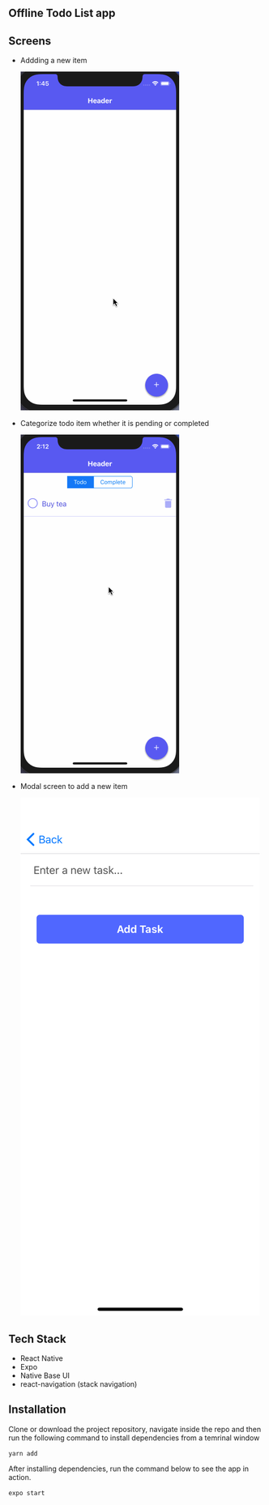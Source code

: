 ## Offline Todo List app

## Screens

- Addding a new item

  ![ss1](images/ss12.gif)

- Categorize todo item whether it is pending or completed

  ![ss2](images/ss13.gif)

- Modal screen to add a new item

  ![ss3](images/ss11.png)

## Tech Stack

- React Native
- Expo
- Native Base UI
- react-navigation (stack navigation)

## Installation

Clone or download the project repository, navigate inside the repo and then run the following command to install dependencies from a temrinal window

```shell
yarn add
```

After installing dependencies, run the command below to see the app in action.

```shell
expo start
```
